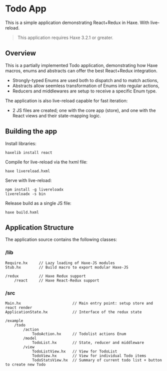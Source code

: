 Todo App
============

This is a simple application demonstrating React+Redux in Haxe. With live-reload.

> This application requires Haxe 3.2.1 or greater.

Overview
-----------

This is a partially implemented Todo application, demonstrating how Haxe 
macros, enums and abstracts can offer the best React+Redux integration.

* Strongly-typed Enums are used both to dispatch and to match actions,
* Abstracts allow seemless transformation of Enums into regular actions,
* Reducers and middlewares are setup to receive a specific Enum type.

The application is also live-reload capable for fast iteration:

* 2 JS files are created; one with the core app (store), 
  and one with the React views and their state-mapping logic.


Building the app
----------------

Install libraries:

	haxelib install react

Compile for live-reload via the hxml file:

	haxe livereload.hxml

Serve with live-reload:
	
	npm install -g livereloadx
	livereloadx -s bin

Release build as a single JS file:
	
	haxe build.hxml


Application Structure
---------------------

The application source contains the following classes:

### /lib

	Require.hx     // Lazy loading of Haxe-JS modules
    Stub.hx        // Build macro to export modular Haxe-JS 

    /redux         // Haxe Redux support
		/react     // Haxe React-Redux support
 
### /src

	Main.hx                       // Main entry point: setup store and react render
	ApplicationState.hx           // Interface of the redux state

	/example
		/todo
			/action
				TodoAction.hx     // Todolist actions Enum
			/model
				TodoList.hx       // State, reducer and middleware
			/view
				TodoListView.hx   // View for TodoList
				TodoView.hx       // View for individual Todo items
				TodoStatsView.hx  // Summary of current todo list + button to create new Todo
	
